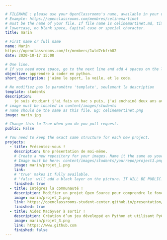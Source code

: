 ```yaml
---

# FILENAME : please use your OpenClassrooms's name, available in your url.
# Example: https://openclassrooms.com/membres/celinemartinet
# must be the name of your file. If file name is celinemartinet.md, title is celinemartinet.
# lowercase, no blank space, Capital case or special character.
title: marin

# First name or full name
name: Marin
https://openclassrooms.com/fr/members/1wld7rbfrh82
date: 2020-10-17 15:00

# One line.
# If you need more space, go to the next line and add 4 spaces on the left, as in 'description'.
objective: apprendre à coder en python.
short_description: j'aime le sport, la voile, et le code.

# Ne modifiez pas le paramètre 'template', seulement la description
template: students
description:
    je suis étudiant j'ai fais un bac s puis, j'ai enchainé deux ans avec une prépa scientifique et cette année j'ai décidé de commencer une formation sur openclassrooms.
# image must be located in content/images/students
# name should be the same as this file. Eg: celinemartinet.png
image: marin.jpg

# Change this to True when you do you pull request.
public: False

# You need to keep the exact same structure for each new project.
projects:
  - title: Présentez-vous !
    description: Une présentation de moi-même.
    # Create a new repository for your images. Name it the same as your nickname and profile picture.
    # Image must be here: content/images/students/yourrepo/project1.png
    image: marin/projet_1.png
    link:
    # 'true' makes it fully available.
    # 'false' will add a black layer on the picture. IT WILL BE PUBLIC!
    finished: true
  - title: Intégrez la communauté !
    description: Modifier un projet Open Source pour comprendre le fonctionnement de Git, de Github et des pull requests. 
    image: marin/projet_2.png
    link: https://openclassrooms-student-center.github.io/presentation/students/marin.html
    finished: true
  - title: Aidez MacGyver à sortir !
    description: Création d’un jeu développé en Python et utilisant PyGame.
    image: marin/projet_3.png
    link: https://www.github.com
    finished: false
---
```

